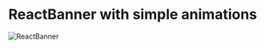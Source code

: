 # ReactBanner with simple animations
![ReactBanner](https://user-images.githubusercontent.com/92831062/234515255-02769afc-482e-40aa-a519-fdd25683c807.PNG)
